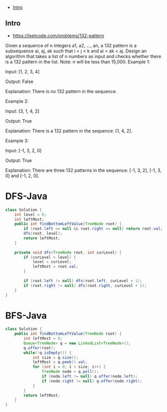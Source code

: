 - [Intro](#intro)

## Intro

- https://leetcode.com/problems/132-pattern


Given a sequence of n integers a1, a2, ..., an, a 132 pattern is a subsequence ai, aj, ak such
that i < j < k and ai < ak < aj. Design an algorithm that takes a list of n numbers as input and checks whether there is a 132 pattern in the list.
Note: n will be less than 15,000.
Example 1:

Input: [1, 2, 3, 4]

Output: False

Explanation: There is no 132 pattern in the sequence.

Example 2:

Input: [3, 1, 4, 2]

Output: True

Explanation: There is a 132 pattern in the sequence: [1, 4, 2].

Example 3:

Input: [-1, 3, 2, 0]

Output: True

Explanation: There are three 132 patterns in the sequence: [-1, 3, 2], [-1, 3, 0] and [-1, 2, 0].

# DFS-Java
```Java
class Solution {
    int level = 0;
    int leftMost;
    public int findBottomLeftValue(TreeNode root) {
        if (root.left == null && root.right == null) return root.val;
        dfs(root, level);
        return leftMost;
    }
    
    private void dfs(TreeNode root, int curLevel) {
        if (curLevel > level) {
            level = curLevel;
            leftMost = root.val;
        }
        
        if (root.left != null) dfs(root.left, curLevel + 1);
        if (root.right != null) dfs(root.right, curLevel + 1);
    }
}
```
# BFS-Java
```Java
class Solution {
    public int findBottomLeftValue(TreeNode root) {
        int leftMost = 0;
        Queue<TreeNode> q = new LinkedList<TreeNode>();
        q.offer(root);
        while(!q.isEmpty()) {
            int size = q.size();
            leftMost = q.peek().val;
            for (int i = 0; i < size; i++) {
                TreeNode node = q.poll();
                if (node.left != null) q.offer(node.left);
                if (node.right != null) q.offer(node.right);
            }
        }
        return leftMost;
    }
}
```
